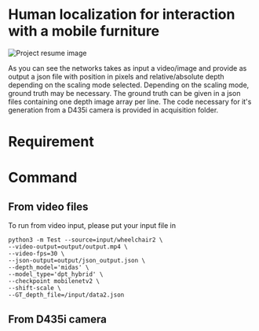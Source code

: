 
# Human localization for interaction with a mobile furniture

![Project resume image](README_img/project_graph.png)

As you can see the networks takes as input a video/image and provide as output a json file with position in pixels and relative/absolute depth depending on the scaling mode selected. Depending on the scaling mode, ground truth may be necessary. The ground truth can be given in a json files containing one depth image array per line. 
The code necessary for it's generation from a D435i camera is provided in acquisition folder.

# Requirement 

# Command

## From video files 

To run from video input, please put your input file in 

```
python3 -m Test --source=input/wheelchair2 \
--video-output=output/output.mp4 \
--video-fps=30 \
--json-output=output/json_output.json \
--depth_model='midas' \
--model_type='dpt_hybrid' \
--checkpoint mobilenetv2 \
--shift-scale \
--GT_depth_file=/input/data2.json
```

## From D435i camera 
